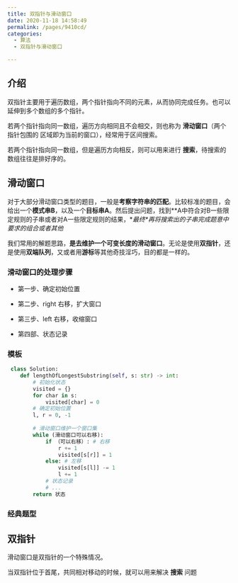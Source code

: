 ```yaml
---
title: 双指针与滑动窗口
date: 2020-11-18 14:58:49
permalink: /pages/9410cd/
categories: 
  - 算法
  - 双指针与滑动窗口

---
```


## 介绍

双指针主要用于遍历数组，两个指针指向不同的元素，从而协同完成任务。也可以延伸到多个数组的多个指针。

若两个指针指向同一数组，遍历方向相同且不会相交，则也称为  **滑动窗口**（两个指针包围的 区域即为当前的窗口），经常用于区间搜索。

若两个指针指向同一数组，但是遍历方向相反，则可以用来进行 **搜索**，待搜索的数组往往是排好序的。

## 滑动窗口

对于大部分滑动窗口类型的题目，一般是**考察字符串的匹配**。比较标准的题目，会给出一个**模式串B**，以及一个**目标串A**。然后提出问题，找到**A中符合对B一些限定规则的子串或者对A一些限定规则的结果，\**最终\**再将搜索出的子串完成题意中要求的组合或者其他**

我们常用的解题思路，**是去维护一个可变长度的滑动窗口**。无论是使用**双指针**，还是使用**双端队列**，又或者用**游标**等其他奇技淫巧，目的都是一样的。

### 滑动窗口的处理步骤

- 第一步、确定初始位置

- 第二步、right 右移，扩大窗口

- 第三步、left 右移，收缩窗口

- 第四部、状态记录

### 模板

```python
 class Solution:
    def lengthOfLongestSubstring(self, s: str) -> int:
        # 初始化状态
        visited = {} 
        for char in s:
            visited[char] = 0
        # 确定初始位置
        l, r = 0, -1 
        
        # 滑动窗口维护一个窗口集
        while (滑动窗口可以右移):
            if （可以右移）: # 右移
                r += 1
                visited[s[r]] = 1
            else: # 左移
                visited[s[l]] -= 1
                l += 1
            # 状态记录
            # ...
        return 状态
```

### 经典题型

## 双指针

滑动窗口是双指针的一个特殊情况。

当双指针位于首尾，共同相对移动的时候，就可以用来解决 **搜索** 问题



